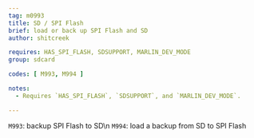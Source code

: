```yaml
---
tag: m0993
title: SD / SPI Flash
brief: load or back up SPI Flash and SD
author: shitcreek

requires: HAS_SPI_FLASH, SDSUPPORT, MARLIN_DEV_MODE
group: sdcard

codes: [ M993, M994 ]

notes:
  - Requires `HAS_SPI_FLASH`, `SDSUPPORT`, and `MARLIN_DEV_MODE`.

---
```

`M993`: backup SPI Flash to SD\n
`M994`: load a backup from SD to SPI Flash
